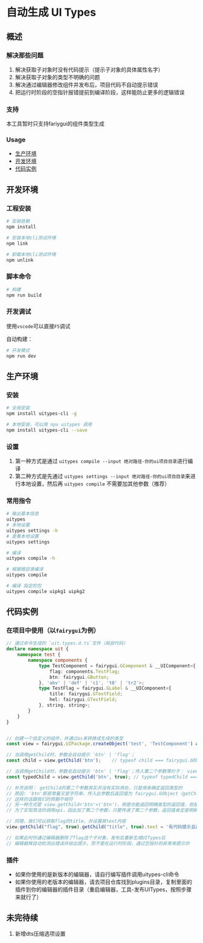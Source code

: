 # 自动生成 UI Types

## 概述

### 解决那些问题

1. 解决获取子对象时没有代码提示（提示子对象的具体属性名字）
2. 解决获取子对象的类型不明确的问题
3. 解决通过编辑器修改组件并发布后，项目代码不自动提示错误
4. 把运行时阶段的空指针报错提前到编译阶段，这样能防止更多的逻辑错误

### 支持

本工具暂时只支持fariygui的组件类型生成

### Usage

- [生产环境](#生产环境)
- [开发环境](#开发者模式)
- [代码实例](#代码实例)

## 开发环境

### 工程安装

```bash
# 安装依赖
npm install

# 安装本地cli测试环境
npm link

# 卸载本地cli测试环境
npm unlink
```

### 脚本命令

```bash
# 构建
npm run build
```

### 开发调试

使用`vscode`可以直接`F5`调试

自动构建：

```bash
# 开发模式
npm run dev
```

## 生产环境

### 安装

```bash
# 全局安装
npm install uitypes-cli -g

# 本地安装，可以用 npx uitypes 调用
npm install uitypes-cli --save
```

### 设置

1. 第一种方式是通过 `uitypes compile --input 绝对路径-你的ui项目目录`进行编译
2. 第二种方式是先通过 `uitypes settings --input 绝对路径-你的ui项目目录`来进行本地设置，然后再 `uitypes compile` 不需要加其他参数（推荐）

### 常用指令

```bash
# 输出基本信息
uitypes
# 本地设置
uitypes settings -h
# 查看本地设置
uitypes settings

# 编译
uitypes compile -h

# 根据根目录编译
uitypes compile

# 编译 指定的包
uitypes compile uipkg1 uipkg2
```

## 代码实例

### 在项目中使用（以`fairygui`为例）

```ts
// 通过命令生成的 `uit.types.d.ts`文件（局部代码）
declare namespace uit {
    namespace test {
		namespace components {
			type TestComponent = fairygui.GComponent & __UIComponent<{
				flag: components.TestFlag;
				btn: fairygui.GButton;
			}, 'abv' | 'def' | 'c1', 't0' | 'tr2'>;
			type TestFlag = fairygui.GLabel & __UIComponent<{
				title: fairygui.GTextField;
				hel: fairygui.GTextField;
			}, string, string>;
		}
	}
}
```

```ts

// 创建一个自定义的组件，并通过as来转换成生成的类型
const view = fairygui.UIPackage.createObject('test', 'TestComponent') as uit.test.components.TestComponent;

// 当调用getChild时，参数会自动提示 'btn' | 'flag'； 
const child = view.getChild('btn');    // typeof child === fairygui.GObject，可以通过child.asButton来转换

// 当调用getChild时，参数会自动提示 'btn' | 'flag'；传入第二个参数等价于： view.getChild('btn').asButton
const typedChild = view.getChild('btn', true); // typeof typedChild === fairygui.GButton

// 补充说明： getChild的第二个参数其实并没有实际用处，只是用来确定返回类型的
// 原因: 'btn'即是常量又是字符串，传入此参数后返回值为 fairygui.GObject（getChild方法默认返回的类型）
// 这样的话跟我们的预期不相符
// 另一种方式是 view.getChild<'btn'>('btn')，倒是也能返回明确类型的返回值，但是这么些比较麻烦
// 为了实现简洁的调用api，因此加了第二个参数，只要传递了第二个参数，返回值肯定是明确类型的

// 同理，我们可以获取flag的title，并设置其text内容
view.getChild("flag", true).getChild("title", true).text = '有代码提示且返回类型都是确定的!';

// 如果此时你通过编辑器删除了flag这个子对象，发布后重新生成UITypes后
// 编辑器辉自动检测出错误并给出提示，而不是在运行时阶段，通过空指针的异常来提示你

```

### 插件

- 如果你使用的是新版本的编辑器，请自行编写插件调用uitypes-cli命令
- 如果你使用的老版本的编辑器，请去项目仓库找到plugins目录，复制里面的插件到你的编辑器的插件目录（重启编辑器，工具-发布UITypes，按照步骤来就行了）

## 未完待续

1. 新增dts压缩选项设置
